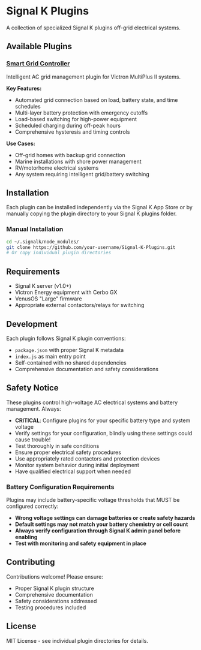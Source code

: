 # Signal K Plugins

A collection of specialized Signal K plugins off-grid electrical systems.

## Available Plugins

### [Smart Grid Controller](./smart-grid-controller/)
Intelligent AC grid management plugin for Victron MultiPlus II systems. 

**Key Features:**
- Automated grid connection based on load, battery state, and time schedules
- Multi-layer battery protection with emergency cutoffs
- Load-based switching for high-power equipment
- Scheduled charging during off-peak hours
- Comprehensive hysteresis and timing controls

**Use Cases:**
- Off-grid homes with backup grid connection
- Marine installations with shore power management  
- RV/motorhome electrical systems
- Any system requiring intelligent grid/battery switching

## Installation

Each plugin can be installed independently via the Signal K App Store or by manually copying the plugin directory to your Signal K plugins folder.

### Manual Installation
```bash
cd ~/.signalk/node_modules/
git clone https://github.com/your-username/Signal-K-Plugins.git
# Or copy individual plugin directories
```

## Requirements

- Signal K server (v1.0+)
- Victron Energy equipment with Cerbo GX
- VenusOS "Large" firmware
- Appropriate external contactors/relays for switching

## Development

Each plugin follows Signal K plugin conventions:
- `package.json` with proper Signal K metadata
- `index.js` as main entry point
- Self-contained with no shared dependencies
- Comprehensive documentation and safety considerations

## Safety Notice

These plugins control high-voltage AC electrical systems and battery management. Always:
- **CRITICAL**: Configure plugins for your specific battery type and system voltage
- Verify settings for your configuration, blindly using these settings could cause trouble!
- Test thoroughly in safe conditions
- Ensure proper electrical safety procedures
- Use appropriately rated contactors and protection devices
- Monitor system behavior during initial deployment
- Have qualified electrical support when needed

### Battery Configuration Requirements
Plugins may include battery-specific voltage thresholds that MUST be configured correctly:
- **Wrong voltage settings can damage batteries or create safety hazards**
- **Default settings may not match your battery chemistry or cell count**
- **Always verify configuration through Signal K admin panel before enabling**
- **Test with monitoring and safety equipment in place**

## Contributing

Contributions welcome! Please ensure:
- Proper Signal K plugin structure
- Comprehensive documentation
- Safety considerations addressed
- Testing procedures included

## License

MIT License - see individual plugin directories for details. 